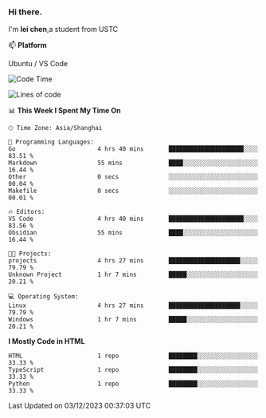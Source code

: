 ### Hi there.
I'm **lei chen**,a student from USTC

📫 **Platform**

Ubuntu / VS Code

<!--START_SECTION:waka-->
![Code Time](http://img.shields.io/badge/Code%20Time-136%20hrs%2046%20mins-blue)

![Lines of code](https://img.shields.io/badge/From%20Hello%20World%20I%27ve%20Written-12.0%20thousand%20lines%20of%20code-blue)

📊 **This Week I Spent My Time On** 

```text
🕑︎ Time Zone: Asia/Shanghai

💬 Programming Languages: 
Go                       4 hrs 40 mins       █████████████████████░░░░   83.51 % 
Markdown                 55 mins             ████░░░░░░░░░░░░░░░░░░░░░   16.44 % 
Other                    0 secs              ░░░░░░░░░░░░░░░░░░░░░░░░░   00.04 % 
Makefile                 0 secs              ░░░░░░░░░░░░░░░░░░░░░░░░░   00.01 % 

🔥 Editors: 
VS Code                  4 hrs 40 mins       █████████████████████░░░░   83.56 % 
Obsidian                 55 mins             ████░░░░░░░░░░░░░░░░░░░░░   16.44 % 

🐱‍💻 Projects: 
projects                 4 hrs 27 mins       ████████████████████░░░░░   79.79 % 
Unknown Project          1 hr 7 mins         █████░░░░░░░░░░░░░░░░░░░░   20.21 % 

💻 Operating System: 
Linux                    4 hrs 27 mins       ████████████████████░░░░░   79.79 % 
Windows                  1 hr 7 mins         █████░░░░░░░░░░░░░░░░░░░░   20.21 % 
```

**I Mostly Code in HTML** 

```text
HTML                     1 repo              ████████░░░░░░░░░░░░░░░░░   33.33 % 
TypeScript               1 repo              ████████░░░░░░░░░░░░░░░░░   33.33 % 
Python                   1 repo              ████████░░░░░░░░░░░░░░░░░   33.33 % 
```




 Last Updated on 03/12/2023 00:37:03 UTC
<!--END_SECTION:waka-->

